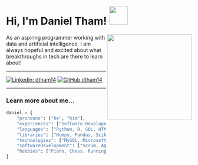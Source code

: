 <h1> Hi, I'm Daniel Tham! <img src="https://media0.giphy.com/media/v1.Y2lkPTc5MGI3NjExOWhmY24xbHFrMHVyNHd3MzdmODhpYjBpaHRpZHcwcXhob3k5MzM4NyZlcD12MV9pbnRlcm5hbF9naWZfYnlfaWQmY3Q9Zw/GvXrQ1VgeZwIBj09FK/giphy.webp" width="50"></h1>
<img align='right' src="" width="230">
<p>As an aspiring programmer working with data and artificial intelligence, I am always hopeful and excited about what breakthroughs in tech are there to learn about!</p>

---

[![Linkedin: dtham14](https://img.shields.io/badge/-dtham14-blue?style=flat-square&logo=Linkedin&logoColor=white&link=https://www.linkedin.com/in/dtham14/)](https://www.linkedin.com/in/dtham14/)
[![GitHub dtham14](https://img.shields.io/github/followers/dtham14?label=follow&style=social)](https://github.com/Dtham14)

---

### Learn more about me...  

```python
daniel = {
    "pronouns": ["he", "him"],
    "experiences": ["Software Developer, Coding Tutor"]
    "languages": ["Python, R, SQL, HTML, CSS, JavaScript, Java, C, C++"],
    "libraries": ["Numpy, Pandas, Scikit-learn, TensorFlow, Seaborn, Keras, PyTorch"], 
    "technologies": ["MySQL, Microsoft SQL Server, Spark, Hadoop, MongoDB, Flask, Docker"],
    "softwareDevelopment": ["Scrum, Agile, Pair Programming"],
    "hobbies": ["Piano, Chess, Running"],
}
```


